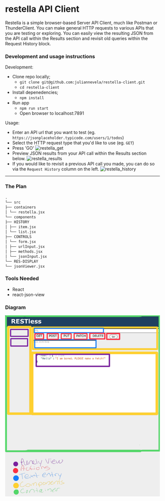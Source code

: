 # restella API Client

Restella is a simple browser-based Server API Client, much like Postman or ThunderClient. You can make general HTTP requests to various APIs that you are testing or exploring. You can easily view the resulting JSON from the API call within the Results section and revisit old queries within the Request History block. 

### Development and usage instructions
Development:
- Clone repo locally; 
  - `git clone git@github.com:juliannevela/restella-client.git`
  - `cd restella-client`
- Install depenedencies;
  - `npm install`
- Run app
  - `npm run start`
  - Open browser to localhost:7891

Usage: 
- Enter an API url that you want to test (eg. `https://jsonplaceholder.typicode.com/users/1/todos`)
- Select the HTTP request type that you'd like to use (eg. `GET`)
- Press 'GO'
![restella_get](https://user-images.githubusercontent.com/75726146/170579294-b4e4dfd5-89b9-4583-ac52-44ea92d280ae.png)
- Preview JSON results from your API call within the Results section below. 
![restella_results](https://user-images.githubusercontent.com/75726146/170579324-ae2eec65-e503-423f-b0fa-1b09220aa01b.png)
- If you would like to revisit a previous API call you made, you can do so via the `Request History` column on the left. 
![restella_history](https://user-images.githubusercontent.com/75726146/170579314-a382c826-ea63-4ce7-8543-7969a4024969.png)

<hr>

### The Plan

```
.
└── src
├── containers
│ └── restella.jsx
└── components
├── HISTORY
│ ├── item.jsx
│ └── list.jsx
├── CONTROLS
│ └── form.jsx
│ ├── urlInput.jsx
│ ├── methods.jsx
│ └── jsonInput.jsx
└── RES-DISPLAY
└── jsonViewer.jsx
```

### Tools Needed

- React
- react-json-view

### Diagram

![restless-diagram](./restlessDiagram.png)

